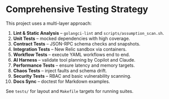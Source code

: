 # Comprehensive Testing Strategy

This project uses a multi-layer approach:

1. **Lint & Static Analysis** – `golangci-lint` and `scripts/assumption_scan.sh`.
2. **Unit Tests** – mocked dependencies with high coverage.
3. **Contract Tests** – JSON-RPC schema checks and snapshots.
4. **Integration Tests** – New Relic sandbox via containers.
5. **Workflow Tests** – execute YAML workflows end to end.
6. **AI Harness** – validate tool planning by Copilot and Claude.
7. **Performance Tests** – ensure latency and memory targets.
8. **Chaos Tests** – inject faults and schema drift.
9. **Security Tests** – RBAC and basic vulnerability scanning.
10. **Docs Sync** – doctest for Markdown examples.

See `tests/` for layout and `Makefile` targets for running suites.
